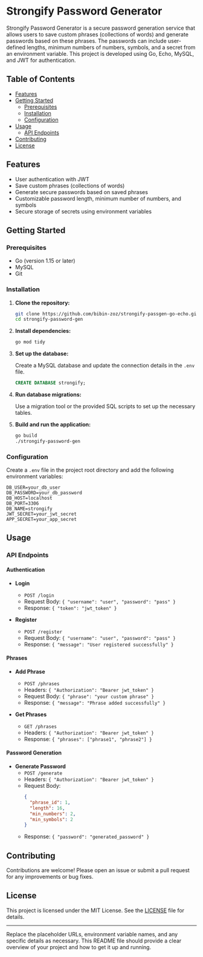 # Strongify Password Generator

Strongify Password Generator is a secure password generation service that allows users to save custom phrases (collections of words) and generate passwords based on these phrases. The passwords can include user-defined lengths, minimum numbers of numbers, symbols, and a secret from an environment variable. This project is developed using Go, Echo, MySQL, and JWT for authentication.

## Table of Contents

- [Features](#features)
- [Getting Started](#getting-started)
  - [Prerequisites](#prerequisites)
  - [Installation](#installation)
  - [Configuration](#configuration)
- [Usage](#usage)
  - [API Endpoints](#api-endpoints)
- [Contributing](#contributing)
- [License](#license)

## Features

- User authentication with JWT
- Save custom phrases (collections of words)
- Generate secure passwords based on saved phrases
- Customizable password length, minimum number of numbers, and symbols
- Secure storage of secrets using environment variables

## Getting Started

### Prerequisites

- Go (version 1.15 or later)
- MySQL
- Git

### Installation

1. **Clone the repository:**

   ```sh
   git clone https://github.com/bibin-zoz/strongify-passgen-go-echo.git
   cd strongify-password-gen
   ```

2. **Install dependencies:**

   ```sh
   go mod tidy
   ```

3. **Set up the database:**

   Create a MySQL database and update the connection details in the `.env` file.

   ```sql
   CREATE DATABASE strongify;
   ```

4. **Run database migrations:**

   Use a migration tool or the provided SQL scripts to set up the necessary tables.

5. **Build and run the application:**

   ```sh
   go build
   ./strongify-password-gen
   ```

### Configuration

Create a `.env` file in the project root directory and add the following environment variables:

```env
DB_USER=your_db_user
DB_PASSWORD=your_db_password
DB_HOST=localhost
DB_PORT=3306
DB_NAME=strongify
JWT_SECRET=your_jwt_secret
APP_SECRET=your_app_secret
```

## Usage

### API Endpoints

#### Authentication

- **Login**
  - `POST /login`
  - Request Body: `{ "username": "user", "password": "pass" }`
  - Response: `{ "token": "jwt_token" }`

- **Register**
  - `POST /register`
  - Request Body: `{ "username": "user", "password": "pass" }`
  - Response: `{ "message": "User registered successfully" }`

#### Phrases

- **Add Phrase**
  - `POST /phrases`
  - Headers: `{ "Authorization": "Bearer jwt_token" }`
  - Request Body: `{ "phrase": "your custom phrase" }`
  - Response: `{ "message": "Phrase added successfully" }`

- **Get Phrases**
  - `GET /phrases`
  - Headers: `{ "Authorization": "Bearer jwt_token" }`
  - Response: `{ "phrases": ["phrase1", "phrase2"] }`

#### Password Generation

- **Generate Password**
  - `POST /generate`
  - Headers: `{ "Authorization": "Bearer jwt_token" }`
  - Request Body:
    ```json
    {
      "phrase_id": 1,
      "length": 16,
      "min_numbers": 2,
      "min_symbols": 2
    }
    ```
  - Response: `{ "password": "generated_password" }`

## Contributing

Contributions are welcome! Please open an issue or submit a pull request for any improvements or bug fixes.

## License

This project is licensed under the MIT License. See the [LICENSE](LICENSE) file for details.

---

Replace the placeholder URLs, environment variable names, and any specific details as necessary. This README file should provide a clear overview of your project and how to get it up and running.